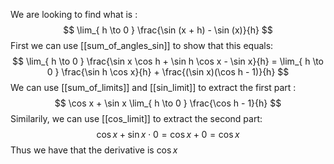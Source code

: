 We are looking to find what  is :
$$
\lim_{ h \to 0 } \frac{\sin (x + h) - \sin (x)}{h}
$$
First we can use [[sum_of_angles_sin]] to show that this equals:
$$
\lim_{ h \to 0 } \frac{\sin x \cos h + \sin h \cos x - \sin x}{h} = \lim_{ h \to 0 } \frac{\sin h \cos x}{h} + \frac{(\sin x)(\cos h - 1)}{h}
$$
We can use [[sum_of_limits]] and [[sin_limit]] to extract the first part :
$$
\cos x + \sin x \lim_{ h \to 0 } \frac{\cos h - 1}{h}
$$
Similarily, we can use [[cos_limit]] to extract the second part:
$$
\cos x + \sin x \cdot 0 = \cos x + 0 = \cos x
$$
Thus we have that the derivative is $\cos x$